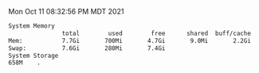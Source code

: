 Mon Oct 11 08:32:56 PM MDT 2021
```bash
System Memory
               total        used        free      shared  buff/cache   available
Mem:           7.7Gi       700Mi       4.7Gi       9.0Mi       2.2Gi       6.6Gi
Swap:          7.6Gi       280Mi       7.4Gi
System Storage
658M	.
```
```bash
